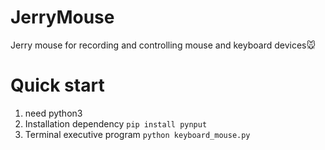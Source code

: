 # JerryMouse
Jerry mouse for recording and controlling mouse and keyboard devices🐭

# Quick start
1. need python3
2. Installation dependency ``` pip install pynput ```
3. Terminal executive program ``` python keyboard_mouse.py ```
